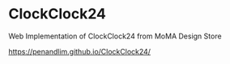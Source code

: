 # ClockClock24
Web Implementation of ClockClock24 from MoMA Design Store

https://penandlim.github.io/ClockClock24/
